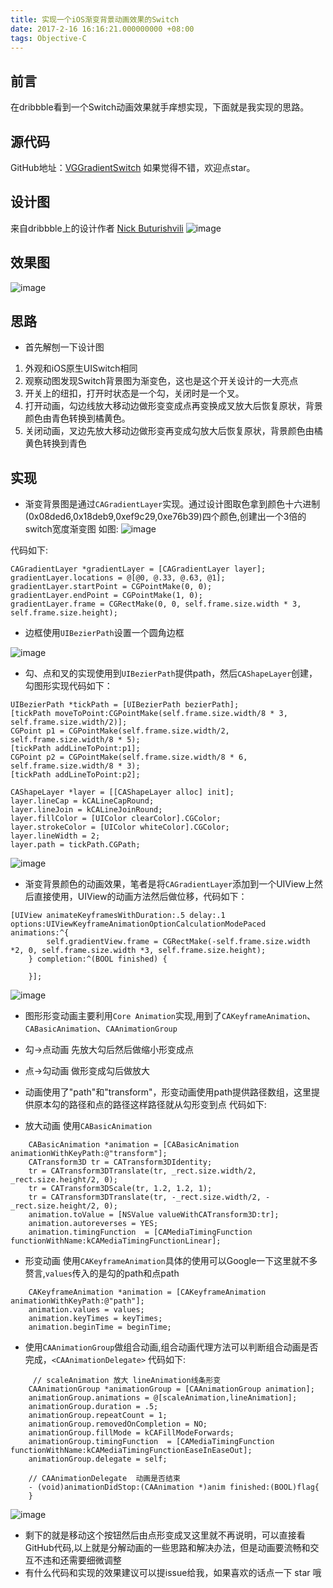 ```yaml
---
title: 实现一个iOS渐变背景动画效果的Switch
date: 2017-2-16 16:16:21.000000000 +08:00
tags: Objective-C
---
```


## 前言
在dribbble看到一个Switch动画效果就手痒想实现，下面就是我实现的思路。
## 源代码
GitHub地址：[VGGradientSwitch](https://github.com/VeinGuo/VGGradientSwitch)
如果觉得不错，欢迎点star。
## 设计图
来自dribbble上的设计作者 [Nick Buturishvili](https://dribbble.com/nick_buturishvili)
![image](https://d13yacurqjgara.cloudfront.net/users/408943/screenshots/2272690/switch.gif)
## 效果图
![image](http://ojaltanzc.bkt.clouddn.com/switch_button_1.gif)
<!-- more -->

## 思路
- 首先解刨一下设计图

1. 外观和iOS原生UISwitch相同
2. 观察动图发现Switch背景图为渐变色，这也是这个开关设计的一大亮点
3. 开关上的纽扣，打开时状态是一个勾，关闭时是一个叉。
4. 打开动画，勾边线放大移动边做形变变成点再变换成叉放大后恢复原状，背景颜色由青色转换到橘黄色。
5. 关闭动画，叉边先放大移动边做形变再变成勾放大后恢复原状，背景颜色由橘黄色转换到青色


## 实现
- 渐变背景图是通过`CAGradientLayer`实现。通过设计图取色拿到颜色十六进制(0x08ded6,0x18deb9,0xef9c29,0xe76b39)四个颜色,创建出一个3倍的switch宽度渐变图
如图: ![image](http://upload-images.jianshu.io/upload_images/3672149-30b1f130c7724472.png?imageMogr2/auto-orient/strip%7CimageView2/2/w/1240)

代码如下:

```object
CAGradientLayer *gradientLayer = [CAGradientLayer layer];
gradientLayer.locations = @[@0, @.33, @.63, @1];
gradientLayer.startPoint = CGPointMake(0, 0);
gradientLayer.endPoint = CGPointMake(1, 0);
gradientLayer.frame = CGRectMake(0, 0, self.frame.size.width * 3, self.frame.size.height);
```

- 边框使用`UIBezierPath`设置一个圆角边框

![image](http://upload-images.jianshu.io/upload_images/3672149-16dc2c56abc88cf2.png?imageMogr2/auto-orient/strip%7CimageView2/2/w/1240)

- 勾、点和叉的实现使用到`UIBezierPath`提供path，然后`CAShapeLayer`创建，勾图形实现代码如下：

```object
UIBezierPath *tickPath = [UIBezierPath bezierPath];
[tickPath moveToPoint:CGPointMake(self.frame.size.width/8 * 3, self.frame.size.width/2)];
CGPoint p1 = CGPointMake(self.frame.size.width/2, self.frame.size.width/8 * 5);
[tickPath addLineToPoint:p1];
CGPoint p2 = CGPointMake(self.frame.size.width/8 * 6, self.frame.size.width/8 * 3);
[tickPath addLineToPoint:p2];

CAShapeLayer *layer = [[CAShapeLayer alloc] init];
layer.lineCap = kCALineCapRound;
layer.lineJoin = kCALineJoinRound;
layer.fillColor = [UIColor clearColor].CGColor;
layer.strokeColor = [UIColor whiteColor].CGColor;
layer.lineWidth = 2;
layer.path = tickPath.CGPath;
```
![image](http://upload-images.jianshu.io/upload_images/3672149-8012e458f4808968.png?imageMogr2/auto-orient/strip%7CimageView2/2/w/1240)

- 渐变背景颜色的动画效果，笔者是将`CAGradientLayer`添加到一个UIView上然后直接使用，UIView的动画方法然后做位移，代码如下：

```object
[UIView animateKeyframesWithDuration:.5 delay:.1 options:UIViewKeyframeAnimationOptionCalculationModePaced animations:^{
        self.gradientView.frame = CGRectMake(-self.frame.size.width *2, 0, self.frame.size.width *3, self.frame.size.height);
    } completion:^(BOOL finished) {
    
    }];
```

![image](http://upload-images.jianshu.io/upload_images/3672149-e93f0003fde40f55.gif?imageMogr2/auto-orient/strip)

- 图形形变动画主要利用`Core Animation`实现,用到了`CAKeyframeAnimation`、`CABasicAnimation`、`CAAnimationGroup`
- 勾->点动画  先放大勾后然后做缩小形变成点 
- 点->勾动画  做形变成勾后做放大
- 动画使用了"path"和"transform"，形变动画使用path提供路径数组，这里提供原本勾的路径和点的路径这样路径就从勾形变到点
代码如下:

- 放大动画 使用`CABasicAnimation`

```object
    CABasicAnimation *animation = [CABasicAnimation animationWithKeyPath:@"transform"];
    CATransform3D tr = CATransform3DIdentity;
    tr = CATransform3DTranslate(tr, _rect.size.width/2, _rect.size.height/2, 0);
    tr = CATransform3DScale(tr, 1.2, 1.2, 1);
    tr = CATransform3DTranslate(tr, -_rect.size.width/2, -_rect.size.height/2, 0);
    animation.toValue = [NSValue valueWithCATransform3D:tr];
    animation.autoreverses = YES;
    animation.timingFunction  = [CAMediaTimingFunction functionWithName:kCAMediaTimingFunctionLinear];
```

- 形变动画 使用`CAKeyframeAnimation`具体的使用可以Google一下这里就不多赘言,`values`传入的是勾的path和点path

```object
    CAKeyframeAnimation *animation = [CAKeyframeAnimation animationWithKeyPath:@"path"];
    animation.values = values;
    animation.keyTimes = keyTimes;
    animation.beginTime = beginTime;
```

- 使用`CAAnimationGroup`做组合动画,组合动画代理方法可以判断组合动画是否完成，`<CAAnimationDelegate>` 代码如下:

```object
	 // scaleAnimation 放大 lineAnimation线条形变
    CAAnimationGroup *animationGroup = [CAAnimationGroup animation];
    animationGroup.animations = @[scaleAnimation,lineAnimation];
    animationGroup.duration = .5;
    animationGroup.repeatCount = 1;
    animationGroup.removedOnCompletion = NO;
    animationGroup.fillMode = kCAFillModeForwards;
    animationGroup.timingFunction  = [CAMediaTimingFunction functionWithName:kCAMediaTimingFunctionEaseInEaseOut];
    animationGroup.delegate = self;
    
    // CAAnimationDelegate  动画是否结束
    - (void)animationDidStop:(CAAnimation *)anim finished:(BOOL)flag{
    }
```

![image](http://upload-images.jianshu.io/upload_images/3672149-6989c7df61f3ff5b.gif?imageMogr2/auto-orient/strip)

- 剩下的就是移动这个按钮然后由点形变成叉这里就不再说明，可以直接看GitHub代码,以上就是分解动画的一些思路和解决办法，但是动画要流畅和交互不违和还需要细微调整
- 有什么代码和实现的效果建议可以提issue给我，如果喜欢的话点一下 star 哦


